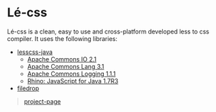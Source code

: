 # L&eacute;-css

L&eacute;-css is a clean, easy to use and cross-platform developed less to css compiler.
It uses the following libraries:
- [lesscss-java](https://github.com/marceloverdijk/lesscss-java)
	+ [Apache Commons IO 2.1](http://commons.apache.org/io/)
	+ [Apache Commons Lang 3.1](http://commons.apache.org/lang/)
	+ [Apache Commons Logging 1.1.1](http://commons.apache.org/logging/)
	+ [Rhino: JavaScript for Java 1.7R3](http://www.mozilla.org/rhino/)
- [filedrop](http://iharder.sourceforge.net/current/java/filedrop/)

> [project-page](http://project.splashfish.de/Le-css/)
